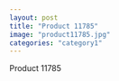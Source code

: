 ```yaml
---
layout: post
title: "Product 11785"
image: "product11785.jpg"
categories: "category1"
---
```

Product 11785
